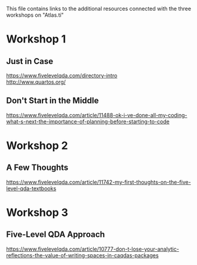 This file contains links to the additional resources connected with the three workshops on "Atlas.ti"

# Workshop 1
## Just in Case
https://www.fivelevelqda.com/directory-intro </br>
http://www.quartos.org/</br>
## Don't Start in the Middle
https://www.fivelevelqda.com/article/11488-ok-i-ve-done-all-my-coding-what-s-next-the-importance-of-planning-before-starting-to-code</br>

# Workshop 2

## A Few Thoughts
https://www.fivelevelqda.com/article/11742-my-first-thoughts-on-the-five-level-qda-textbooks</br>

# Workshop 3

## Five-Level QDA Approach
https://www.fivelevelqda.com/article/10777-don-t-lose-your-analytic-reflections-the-value-of-writing-spaces-in-caqdas-packages</br>


